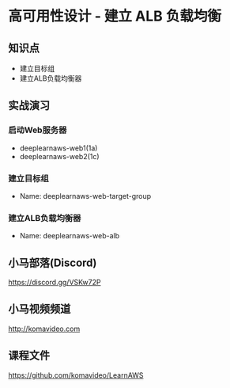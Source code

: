 高可用性设计 - 建立 ALB 负载均衡
============================

## 知识点

* 建立目标组
* 建立ALB负载均衡器

## 实战演习

### 启动Web服务器

+ deeplearnaws-web1(1a)
+ deeplearnaws-web2(1c)

### 建立目标组

+ Name: deeplearnaws-web-target-group

### 建立ALB负载均衡器

+ Name: deeplearnaws-web-alb

## 小马部落(Discord)

https://discord.gg/VSKw72P

## 小马视频频道

http://komavideo.com

## 课程文件

https://github.com/komavideo/LearnAWS
